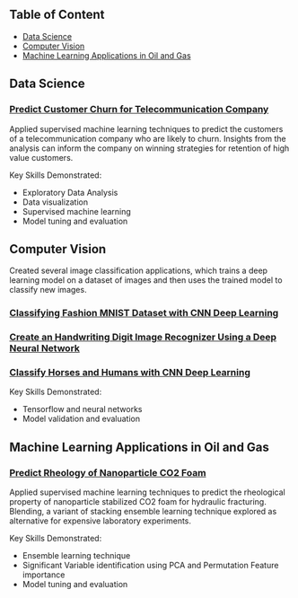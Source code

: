 ## Table of Content

- [Data Science](#0)
- [Computer Vision](#1)
- [Machine Learning Applications in Oil and Gas](#2)

<a id='0'></a>
## Data Science

### [Predict Customer Churn for Telecommunication Company](https://github.com/toluwee/Customer-Churn)
Applied supervised machine learning techniques to predict the customers of a telecommunication company who are likely to churn. Insights from the analysis can inform the company on winning strategies for retention of high value customers.

Key Skills Demonstrated:
- Exploratory Data Analysis
- Data visualization
- Supervised machine learning
- Model tuning and evaluation


<a id='1'></a>
## Computer Vision

Created several image classification applications, which trains a deep learning model on a dataset of images and then uses the trained model to classify new images.

### [Classifying Fashion MNIST Dataset with CNN Deep Learning](https://github.com/toluwee/Classifying-Fashion-MNIST-Dataset-with-CNN-Deep-Learning)

### [Create an Handwriting Digit Image Recognizer Using a Deep Neural Network](https://github.com/toluwee/Image_Classifier_Handwriting_Digits)

### [Classify Horses and Humans with CNN Deep Learning](https://github.com/toluwee/Classifying-Horses-and-Humans-with-CNN-Deep-Learning)

Key Skills Demonstrated:
- Tensorflow and neural networks
- Model validation and evaluation


<a id='2'></a>
## Machine Learning Applications in Oil and Gas

### [Predict Rheology of Nanoparticle CO2 Foam](https://github.com/toluwee/Rheology_prediction_with_blending_ensemble)
Applied supervised machine learning techniques to predict the rheological property of nanoparticle stabilized CO2 foam for hydraulic fracturing. Blending, a variant of stacking ensemble learning technique explored as alternative for expensive laboratory experiments.

Key Skills Demonstrated:
- Ensemble learning technique
- Significant Variable identification using PCA and Permutation Feature importance
- Model tuning and evaluation
